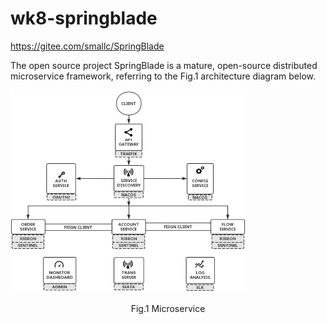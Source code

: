 # wk8-springblade
https://gitee.com/smallc/SpringBlade

The open source project SpringBlade is a mature, open-source distributed microservice framework, referring to the Fig.1 architecture diagram below.

<img src="./microservice.png" alt="microservice" width="75%">
<p style="text-align: center;">Fig.1 Microservice</p>

